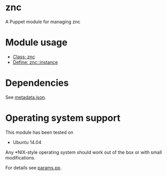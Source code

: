 # znc

A Puppet module for managing znc

# Module usage

* [Class: znc](manifests/init.pp)
* [Define: znc::instance](manifests/instance.pp)

# Dependencies

See [metadata.json](metadata.json).

# Operating system support

This module has been tested on

* Ubuntu 14.04

Any *NIX-style operating system should work out of the box or with small
modifications.

For details see [params.pp](manifests/params.pp).
